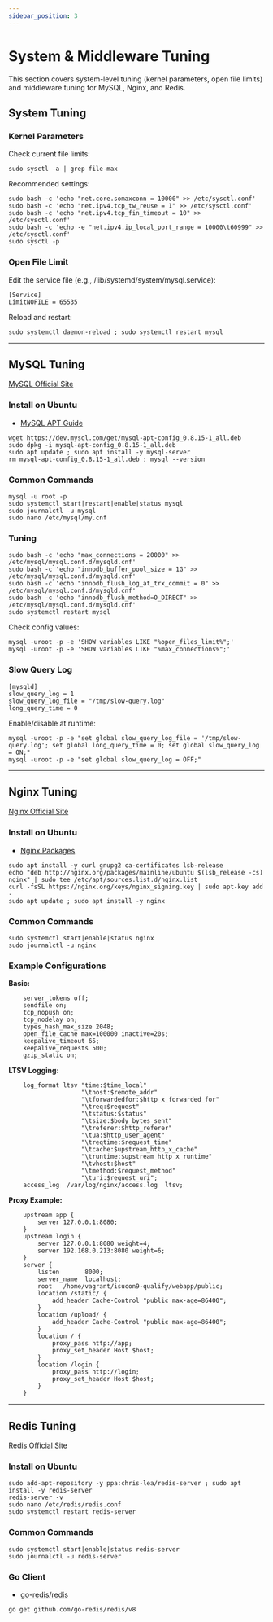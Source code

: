 ```yaml
---
sidebar_position: 3
---
```


# System & Middleware Tuning

This section covers system-level tuning (kernel parameters, open file limits) and middleware tuning for MySQL, Nginx, and Redis.

## System Tuning

### Kernel Parameters

Check current file limits:

```
sudo sysctl -a | grep file-max
```

Recommended settings:

```
sudo bash -c 'echo "net.core.somaxconn = 10000" >> /etc/sysctl.conf'
sudo bash -c 'echo "net.ipv4.tcp_tw_reuse = 1" >> /etc/sysctl.conf'
sudo bash -c 'echo "net.ipv4.tcp_fin_timeout = 10" >> /etc/sysctl.conf'
sudo bash -c 'echo -e "net.ipv4.ip_local_port_range = 10000\t60999" >> /etc/sysctl.conf'
sudo sysctl -p
```

### Open File Limit

Edit the service file (e.g., /lib/systemd/system/mysql.service):

```
[Service]
LimitNOFILE = 65535
```

Reload and restart:

```
sudo systemctl daemon-reload ; sudo systemctl restart mysql
```

---

## MySQL Tuning

[MySQL Official Site](https://www.mysql.com/jp/)

### Install on Ubuntu

- [MySQL APT Guide](https://dev.mysql.com/doc/mysql-apt-repo-quick-guide/en/)

```
wget https://dev.mysql.com/get/mysql-apt-config_0.8.15-1_all.deb
sudo dpkg -i mysql-apt-config_0.8.15-1_all.deb
sudo apt update ; sudo apt install -y mysql-server
rm mysql-apt-config_0.8.15-1_all.deb ; mysql --version
```

### Common Commands

```
mysql -u root -p
sudo systemctl start|restart|enable|status mysql
sudo journalctl -u mysql
sudo nano /etc/mysql/my.cnf
```

### Tuning

```
sudo bash -c 'echo "max_connections = 20000" >> /etc/mysql/mysql.conf.d/mysqld.cnf'
sudo bash -c 'echo "innodb_buffer_pool_size = 1G" >> /etc/mysql/mysql.conf.d/mysqld.cnf'
sudo bash -c 'echo "innodb_flush_log_at_trx_commit = 0" >> /etc/mysql/mysql.conf.d/mysqld.cnf'
sudo bash -c 'echo "innodb_flush_method=O_DIRECT" >> /etc/mysql/mysql.conf.d/mysqld.cnf'
sudo systemctl restart mysql
```

Check config values:

```
mysql -uroot -p -e 'SHOW variables LIKE "%open_files_limit%";'
mysql -uroot -p -e 'SHOW variables LIKE "%max_connections%";'
```

### Slow Query Log

```
[mysqld]
slow_query_log = 1
slow_query_log_file = "/tmp/slow-query.log"
long_query_time = 0
```

Enable/disable at runtime:

```
mysql -uroot -p -e "set global slow_query_log_file = '/tmp/slow-query.log'; set global long_query_time = 0; set global slow_query_log = ON;"
mysql -uroot -p -e "set global slow_query_log = OFF;"
```

---

## Nginx Tuning

[Nginx Official Site](https://nginx.org/en/)

### Install on Ubuntu

- [Nginx Packages](https://nginx.org/en/linux_packages.html#Ubuntu)

```
sudo apt install -y curl gnupg2 ca-certificates lsb-release
echo "deb http://nginx.org/packages/mainline/ubuntu $(lsb_release -cs) nginx" | sudo tee /etc/apt/sources.list.d/nginx.list
curl -fsSL https://nginx.org/keys/nginx_signing.key | sudo apt-key add -
sudo apt update ; sudo apt install -y nginx
```

### Common Commands

```
sudo systemctl start|enable|status nginx
sudo journalctl -u nginx
```

### Example Configurations

**Basic:**

```
    server_tokens off;
    sendfile on;
    tcp_nopush on;
    tcp_nodelay on;
    types_hash_max_size 2048;
    open_file_cache max=100000 inactive=20s;
    keepalive_timeout 65;
    keepalive_requests 500;
    gzip_static on;
```

**LTSV Logging:**

```
    log_format ltsv "time:$time_local"
                    "\thost:$remote_addr"
                    "\tforwardedfor:$http_x_forwarded_for"
                    "\treq:$request"
                    "\tstatus:$status"
                    "\tsize:$body_bytes_sent"
                    "\treferer:$http_referer"
                    "\tua:$http_user_agent"
                    "\treqtime:$request_time"
                    "\tcache:$upstream_http_x_cache"
                    "\truntime:$upstream_http_x_runtime"
                    "\tvhost:$host"
                    "\tmethod:$request_method"
                    "\turi:$request_uri";
    access_log  /var/log/nginx/access.log  ltsv;
```

**Proxy Example:**

```
    upstream app {
        server 127.0.0.1:8080;
    }
    upstream login {
        server 127.0.0.1:8080 weight=4;
        server 192.168.0.213:8080 weight=6;
    }
    server {
        listen       8000;
        server_name  localhost;
        root   /home/vagrant/isucon9-qualify/webapp/public;
        location /static/ {
            add_header Cache-Control "public max-age=86400";
        }
        location /upload/ {
            add_header Cache-Control "public max-age=86400";
        }
        location / {
            proxy_pass http://app;
            proxy_set_header Host $host;
        }
        location /login {
            proxy_pass http://login;
            proxy_set_header Host $host;
        }
    }
```

---

## Redis Tuning

[Redis Official Site](https://redis.io/)

### Install on Ubuntu

```
sudo add-apt-repository -y ppa:chris-lea/redis-server ; sudo apt install -y redis-server
redis-server -v
sudo nano /etc/redis/redis.conf
sudo systemctl restart redis-server
```

### Common Commands

```
sudo systemctl start|enable|status redis-server
sudo journalctl -u redis-server
```

### Go Client

- [go-redis/redis](https://github.com/go-redis/redis)

```
go get github.com/go-redis/redis/v8
```
